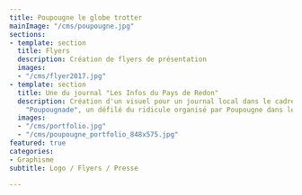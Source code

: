 ```yaml
---
title: Poupougne le globe trotter
mainImage: "/cms/poupougne.jpg"
sections:
- template: section
  title: Flyers
  description: Création de flyers de présentation
  images:
  - "/cms/flyer2017.jpg"
- template: section
  title: Une du journal "Les Infos du Pays de Redon"
  description: Création d'un visuel pour un journal local dans le cadre de la grande
    "Poupougnade", un défilé du ridicule organisé par Poupougne dans les rues de Redon.
  images:
  - "/cms/portfolio.jpg"
  - "/cms/poupougne_portfolio_848x575.jpg"
featured: true
categories:
- Graphisme
subtitle: Logo / Flyers / Presse

---
```

